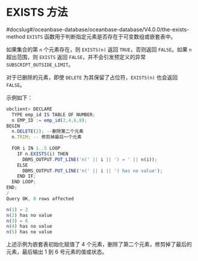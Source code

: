 EXISTS 方法 
==============================
#docslug#/oceanbase-database/oceanbase-database/V4.0.0/the-exists-method
`EXISTS` 函数用于判断指定元素是否存在于可变数组或嵌套表中。



如果集合的第 `n` 个元素存在，则 `EXISTS(n)` 返回 `TRUE`，否则返回 `FALSE`。如果 `n` 超出范围，则 `EXISTS` 返回 `FALSE`，并不会引发预定义的异常 `SUBSCRIPT_OUTSIDE_LIMIT`。

对于已删除的元素，即使 `DELETE` 为其保留了占位符，`EXISTS(n)` 也会返回 `FALSE`。

示例如下：

```javascript
obclient> DECLARE
  TYPE emp_id IS TABLE OF NUMBER;
  n EMP_ID := emp_id(2,4,6,8);
BEGIN
  n.DELETE(2); --删除第二个元素
  n.TRIM; -- 修剪掉最后一个元素
 
  FOR i IN 1..5 LOOP
    IF n.EXISTS(i) THEN
      DBMS_OUTPUT.PUT_LINE('n(' || i || ') = ' || n(i));
    ELSE
      DBMS_OUTPUT.PUT_LINE('n(' || i || ') has no value');
    END IF;
  END LOOP;
END;
/
Query OK, 0 rows affected 

n(1) = 2
n(2) has no value
n(3) = 6
n(4) has no value
n(5) has no value
```



上述示例为嵌套表初始化赋值了 4 个元素，删除了第二个元素，修剪掉了最后的元素，最后输出 1 到 6 号元素的值或状态。
